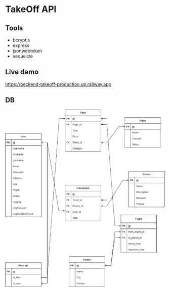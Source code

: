 # TakeOff API

## Tools

- bcryptjs
- express
- jsonwebtoken
- sequelize

## Live demo
https://beckend-takeoff-production.up.railway.app

## DB

![image](./doc/img/db.png)
